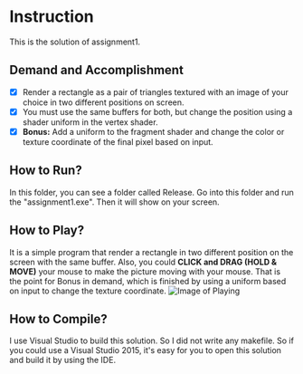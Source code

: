 # Instruction
This is the solution of assignment1.

## Demand and Accomplishment
- [x] Render a rectangle as a pair of triangles textured with an image of your choice in two different positions on screen.
- [x] You must use the same buffers for both, but change the position using a shader uniform in the vertex shader.
- [x] **Bonus:** Add a uniform to the fragment shader and change the color or texture coordinate of the final pixel based on input.

## How to Run?
In this folder, you can see a folder called Release. Go into this folder and run the "assignment1.exe". Then it will show on your screen.

## How to Play?
It is a simple program that render a rectangle in two different position on the screen with the same buffer. Also, you could __CLICK and DRAG (HOLD & MOVE)__ your mouse to make the picture moving with your mouse. That is the point for Bonus in demand, which is finished by using a uniform based on input to change the texture coordinate.
![Image of Playing](https://github.com/miniwangdali/ICG-Homework/Assignment1/assignment1/assignment1.gif)

## How to Compile?
I use Visual Studio to build this solution. So I did not write any makefile. So if you could use a Visual Studio 2015, it's easy for you to open this solution and build it by using the IDE.
